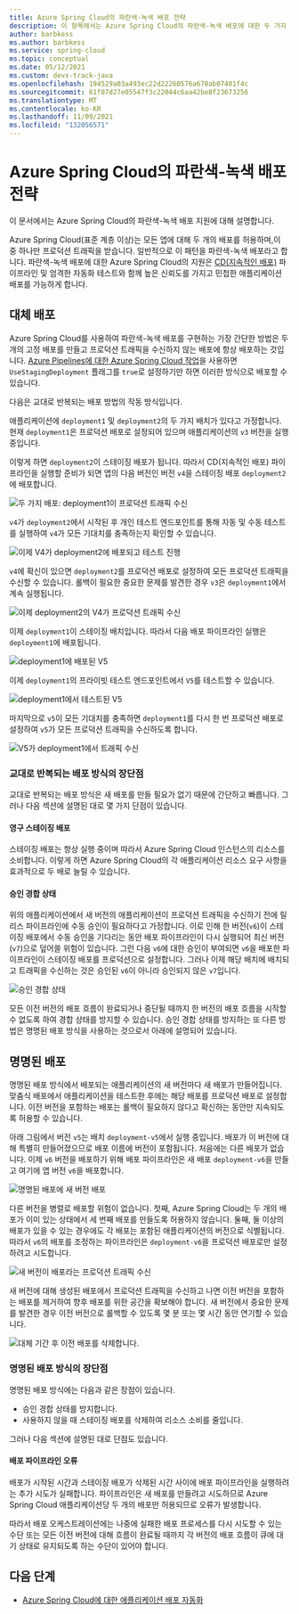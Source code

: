 ```yaml
---
title: Azure Spring Cloud의 파란색-녹색 배포 전략
description: 이 항목에서는 Azure Spring Cloud의 파란색-녹색 배포에 대한 두 가지 접근 방식을 설명합니다.
author: barbkess
ms.author: barbkess
ms.service: spring-cloud
ms.topic: conceptual
ms.date: 05/12/2021
ms.custom: devx-track-java
ms.openlocfilehash: 194529a03a493ec22d22260576a678ab07401f4c
ms.sourcegitcommit: 61f87d27e05547f3c22044c6aa42be8f23673256
ms.translationtype: MT
ms.contentlocale: ko-KR
ms.lasthandoff: 11/09/2021
ms.locfileid: "132056571"
---
```

# <a name="blue-green-deployment-strategies-in-azure-spring-cloud"></a>Azure Spring Cloud의 파란색-녹색 배포 전략

이 문서에서는 Azure Spring Cloud의 파란색-녹색 배포 지원에 대해 설명합니다.

Azure Spring Cloud(표준 계층 이상)는 모든 앱에 대해 두 개의 배포를 허용하며,이 중 하나만 프로덕션 트래픽을 받습니다. 일반적으로 이 패턴을 파란색-녹색 배포라고 합니다. 파란색-녹색 배포에 대한 Azure Spring Cloud의 지원은 [CD(지속적인 배포)](/devops/deliver/what-is-continuous-delivery) 파이프라인 및 엄격한 자동화 테스트와 함께 높은 신뢰도를 가지고 민첩한 애플리케이션 배포를 가능하게 합니다.

## <a name="alternating-deployments"></a>대체 배포

Azure Spring Cloud를 사용하여 파란색-녹색 배포를 구현하는 가장 간단한 방법은 두 개의 고정 배포를 만들고 프로덕션 트래픽을 수신하지 않는 배포에 항상 배포하는 것입니다. [Azure Pipelines에 대한 Azure Spring Cloud 작업](/azure/devops/pipelines/tasks/deploy/azure-spring-cloud)을 사용하면 `UseStagingDeployment` 플래그를 `true`로 설정하기만 하면 이러한 방식으로 배포할 수 있습니다.

다음은 교대로 반복되는 배포 방법의 작동 방식입니다.

애플리케이션에 `deployment1` 및 `deployment2`의 두 가지 배치가 있다고 가정합니다. 현재 `deployment1`은 프로덕션 배포로 설정되어 있으며 애플리케이션의 `v3` 버전을 실행 중입니다.

이렇게 하면 `deployment2`이 스테이징 배포가 됩니다. 따라서 CD(지속적인 배포) 파이프라인을 실행할 준비가 되면 앱의 다음 버전인 버전 `v4`을 스테이징 배포 `deployment2`에 배포합니다.

![두 가지 배포: deployment1이 프로덕션 트래픽 수신](media/spring-cloud-blue-green-patterns/alternating-deployments-1.png)

`v4`가 `deployment2`에서 시작된 후 개인 테스트 엔드포인트를 통해 자동 및 수동 테스트를 실행하여 `v4`가 모든 기대치를 충족하는지 확인할 수 있습니다.

![이제 V4가 deployment2에 배포되고 테스트 진행](media/spring-cloud-blue-green-patterns/alternating-deployments-2.png)

`v4`에 확신이 있으면 `deployment2`를 프로덕션 배포로 설정하여 모든 프로덕션 트래픽을 수신할 수 있습니다. 롤백이 필요한 중요한 문제를 발견한 경우 `v3`은 `deployment1`에서 계속 실행됩니다.

![이제 deployment2의 V4가 프로덕션 트래픽 수신](media/spring-cloud-blue-green-patterns/alternating-deployments-3.png)

이제 `deployment1`이 스테이징 배치입니다. 따라서 다음 배포 파이프라인 실행은 `deployment1`에 배포됩니다.

![deployment1에 배포된 V5](media/spring-cloud-blue-green-patterns/alternating-deployments-4.png)

이제 `deployment1`의 프라이빗 테스트 엔드포인트에서 `V5`를 테스트할 수 있습니다.

![deployment1에서 테스트된 V5](media/spring-cloud-blue-green-patterns/alternating-deployments-5.png)

마지막으로 `v5`이 모든 기대치를 충족하면 `deployment1`를 다시 한 번 프로덕션 배포로 설정하여 `v5`가 모든 프로덕션 트래픽을 수신하도록 합니다.

![V5가 deployment1에서 트래픽 수신](media/spring-cloud-blue-green-patterns/alternating-deployments-6.png)

### <a name="tradeoffs-of-the-alternating-deployments-approach"></a>교대로 반복되는 배포 방식의 장단점

교대로 반복되는 배포 방식은 새 배포를 만들 필요가 없기 때문에 간단하고 빠릅니다. 그러나 다음 섹션에 설명된 대로 몇 가지 단점이 있습니다.

#### <a name="persistent-staging-deployment"></a>영구 스테이징 배포

스테이징 배포는 항상 실행 중이며 따라서 Azure Spring Cloud 인스턴스의 리소스를 소비합니다. 이렇게 하면 Azure Spring Cloud의 각 애플리케이션 리소스 요구 사항을 효과적으로 두 배로 늘릴 수 있습니다.

#### <a name="the-approval-race-condition"></a>승인 경합 상태

위의 애플리케이션에서 새 버전의 애플리케이션이 프로덕션 트래픽을 수신하기 전에 릴리스 파이프라인에 수동 승인이 필요하다고 가정합니다. 이로 인해 한 버전(`v6`)이 스테이징 배포에서 수동 승인을 기다리는 동안 배포 파이프라인이 다시 실행되어 최신 버전(`v7`)으로 덮어쓸 위험이 있습니다. 그런 다음 `v6`에 대한 승인이 부여되면 `v6`을 배포한 파이프라인이 스테이징 배포를 프로덕션으로 설정합니다. 그러나 이제 해당 배치에 배치되고 트래픽을 수신하는 것은 승인된 `v6`이 아니라 승인되지 않은 `v7`입니다.

![승인 경합 상태](media/spring-cloud-blue-green-patterns/alternating-deployments-race-condition.png)

모든 이전 버전의 배포 흐름이 완료되거나 중단될 때까지 한 버전의 배포 흐름을 시작할 수 없도록 하여 경합 상태를 방지할 수 있습니다. 승인 경합 상태를 방지하는 또 다른 방법은 명명된 배포 방식을 사용하는 것으로서 아래에 설명되어 있습니다.

## <a name="named-deployments"></a>명명된 배포

명명된 배포 방식에서 배포되는 애플리케이션의 새 버전마다 새 배포가 만들어집니다. 맞춤식 배포에서 애플리케이션을 테스트한 후에는 해당 배포를 프로덕션 배포로 설정합니다. 이전 버전을 포함하는 배포는 롤백이 필요하지 않다고 확신하는 동안만 지속되도록 허용할 수 있습니다.

아래 그림에서 버전 `v5`는 배치 `deployment-v5`에서 실행 중입니다. 배포가 이 버전에 대해 특별히 만들어졌으므로 배포 이름에 버전이 포함됩니다. 처음에는 다른 배포가 없습니다. 이제 `v6` 버전을 배포하기 위해 배포 파이프라인은 새 배포 `deployment-v6`을 만들고 여기에 앱 버전 `v6`을 배포합니다.

![명명된 배포에 새 버전 배포](media/spring-cloud-blue-green-patterns/named-deployment-1.png)

다른 버전을 병렬로 배포할 위험이 없습니다. 첫째, Azure Spring Cloud는 두 개의 배포가 이미 있는 상태에서 세 번째 배포를 만들도록 허용하지 않습니다. 둘째, 둘 이상의 배포가 있을 수 있는 경우에도 각 배포는 포함된 애플리케이션의 버전으로 식별됩니다. 따라서 `v6`의 배포를 조정하는 파이프라인은 `deployment-v6`을 프로덕션 배포로만 설정하려고 시도합니다.

![새 버전이 배포라는 프로덕션 트래픽 수신](media/spring-cloud-blue-green-patterns/named-deployment-2.png)

새 버전에 대해 생성된 배포에서 프로덕션 트래픽을 수신하고 나면 이전 버전을 포함하는 배포를 제거하여 향후 배포를 위한 공간을 확보해야 합니다. 새 버전에서 중요한 문제를 발견한 경우 이전 버전으로 롤백할 수 있도록 몇 분 또는 몇 시간 동안 연기할 수 있습니다.

![대체 기간 후 이전 배포를 삭제합니다.](media/spring-cloud-blue-green-patterns/named-deployment-3.png)

### <a name="tradeoffs-of-the-named-deployments-approach"></a>명명된 배포 방식의 장단점

명명된 배포 방식에는 다음과 같은 장점이 있습니다.

* 승인 경합 상태를 방지합니다.
* 사용하지 않을 때 스테이징 배포를 삭제하여 리소스 소비를 줄입니다.

그러나 다음 섹션에 설명된 대로 단점도 있습니다.

#### <a name="deployment-pipeline-failures"></a>배포 파이프라인 오류

배포가 시작된 시간과 스테이징 배포가 삭제된 시간 사이에 배포 파이프라인을 실행하려는 추가 시도가 실패합니다. 파이프라인은 새 배포를 만들려고 시도하므로 Azure Spring Cloud 애플리케이션당 두 개의 배포만 허용되므로 오류가 발생합니다.

따라서 배포 오케스트레이션에는 나중에 실패한 배포 프로세스를 다시 시도할 수 있는 수단 또는 모든 이전 버전에 대해 흐름이 완료될 때까지 각 버전의 배포 흐름이 큐에 대기 상태로 유지되도록 하는 수단이 있어야 합니다.

## <a name="next-steps"></a>다음 단계

* [Azure Spring Cloud에 대한 애플리케이션 배포 자동화](./how-to-cicd.md)
